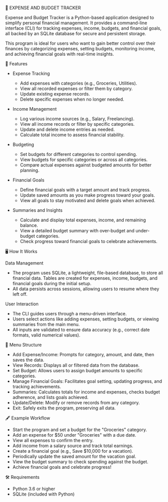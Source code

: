 📝 EXPENSE AND BUDGET TRACKER

Expense and Budget Tracker is a Python-based application designed to simplify personal financial management. It provides a command-line interface (CLI) for tracking expenses, income, budgets, and financial goals, all backed by an SQLite database for secure and persistent storage.

This program is ideal for users who want to gain better control over their finances by categorizing expenses, setting budgets, monitoring income, and achieving financial goals with real-time insights.

🚀 Features
- Expense Tracking
  - Add expenses with categories (e.g., Groceries, Utilities).
  - View all recorded expenses or filter them by category.
  - Update existing expense records.
  - Delete specific expenses when no longer needed.

- Income Management
  - Log various income sources (e.g., Salary, Freelancing).
  - View all income records or filter by specific categories.
  - Update and delete income entries as needed.
  - Calculate total income to assess financial stability.

- Budgeting
  - Set budgets for different categories to control spending.
  - View budgets for specific categories or across all categories.
  - Compare actual expenses against budgeted amounts for better planning.

- Financial Goals
  - Define financial goals with a target amount and track progress.
  - Update saved amounts as you make progress toward your goals.
  - View all goals to stay motivated and delete goals when achieved.

- Summaries and Insights
  - Calculate and display total expenses, income, and remaining balance.
  - View a detailed budget summary with over-budget and under-budget categories.
  - Check progress toward financial goals to celebrate achievements.

🖥️ How It Works

Data Management
- The program uses SQLite, a lightweight, file-based database, to store all financial data. Tables are created for expenses, income, budgets, and financial goals during the initial setup.
- All data persists across sessions, allowing users to resume where they left off.

User Interaction
- The CLI guides users through a menu-driven interface.
- Users select actions like adding expenses, setting budgets, or viewing summaries from the main menu.
- All inputs are validated to ensure data accuracy (e.g., correct date formats, valid numerical values).

🔧 Menu Structure
- Add Expense/Income: Prompts for category, amount, and date, then saves the data.
- View Records: Displays all or filtered data from the database.
- Set Budget: Allows users to assign budget amounts to specific categories.
- Manage Financial Goals: Facilitates goal setting, updating progress, and tracking achievements.
- Summaries: Calculates totals for income and expenses, checks budget adherence, and lists goals achieved.
- Update/Delete: Modify or remove records from any category.
- Exit: Safely exits the program, preserving all data.

🖋️ Example Workflow
- Start the program and set a budget for the "Groceries" category.
- Add an expense for $50 under "Groceries" with a due date.
- View all expenses to confirm the entry.
- Add income from a salary source and track total earnings.
- Create a financial goal (e.g., Save $10,000 for a vacation).
- Periodically update the saved amount for the vacation goal.
- View the budget summary to check spending against the budget.
- Achieve financial goals and celebrate progress!

🛠️ Requirements
- Python 3.6 or higher
- SQLite (included with Python)
